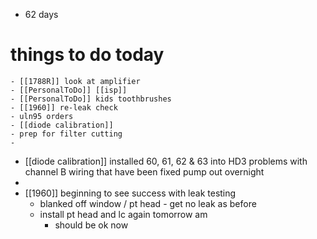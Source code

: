 - 62 days
# things to do today
	- [[1788R]] look at amplifier
	- [[PersonalToDo]] [[isp]]
	- [[PersonalToDo]] kids toothbrushes
	- [[1960]] re-leak check
	- uln95 orders
	- [[diode calibration]]
	- prep for filter cutting
	-
- [[diode calibration]] installed 60, 61, 62 & 63 into HD3
  problems with channel B wiring that have been fixed
  pump out overnight
-
- [[1960]] beginning to see success with leak testing
	- blanked off window / pt head - get no leak as before
	- install pt head and lc again tomorrow am
		- should be ok now